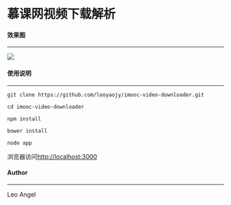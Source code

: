 # 慕课网视频下载解析
#### 效果图
----
![](http://ww3.sinaimg.cn/large/0062vBsDgw1f7hlrj6u9sj311j0wdaie.jpg)
#### 使用说明
----
```
git clone https://github.com/leoyaojy/imooc-video-downloader.git
```
```
cd imooc-video-downloader 
```
```
npm install
```
```
bower install
```
```
node app
```
浏览器访问[http://localhost:3000](http://localhost:3000)
#### Author
----
Leo Angel
